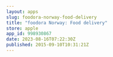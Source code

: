 ```yaml
---
layout: apps
slug: foodora-norway-food-delivery
title: "foodora Norway: Food delivery"
store: apple
app_id: 998930867
date: 2023-08-16T07:22:30Z
published: 2015-09-10T10:31:21Z
---
```

